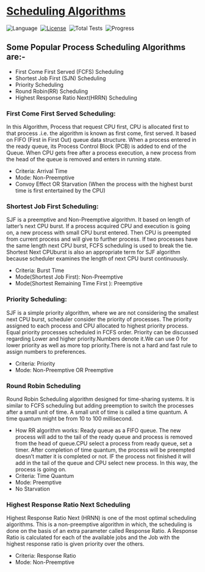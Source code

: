 # [Scheduling Algorithms](https://github.com/PrakharPipersania/Scheduling-Algorithms)

![Language](https://img.shields.io/badge/Language-C-255fcc.svg)&nbsp;
[![License](https://img.shields.io/badge/License-MIT-orange.svg)](./LICENSE)&nbsp;
![Total Tests](https://img.shields.io/badge/Total%20Tests-58%20(All%20Passed)-purple.svg)&nbsp;
![Progress](https://img.shields.io/badge/Progress-100%25-brightgreen.svg)&nbsp;

## Some Popular Process Scheduling Algorithms are:-
* First Come First Served (FCFS) Scheduling
* Shortest Job First (SJN) Scheduling
* Priority Scheduling
* Round Robin(RR) Scheduling
* Highest Response Ratio Next(HRRN) Scheduling

### First Come First Served Scheduling:
In this Algorithm, Process that request CPU first, CPU is allocated first to that process .i.e. the algorithm is known as first come, first served. It based on FIFO (First in First Out) queue data structure. When a process entered in the ready queue, its Process Control Block (PCB) is added to end of the Queue. When CPU gets free after a process execution, a new process from the head of the queue is removed and enters in running state.
* Criteria: Arrival Time
* Mode: Non-Preemptive
* Convoy Effect OR Starvation (When the process with the highest burst time is first entertained by the CPU)

### Shortest Job First Scheduling:
SJF is a preemptive and Non-Preemptive algorithm. It based on length of latter’s next CPU burst. If a process acquired CPU and execution is going on, a new process with small CPU burst entered. Then CPU is preempted from current process and will give to further process. If two processes have the same length next CPU burst, FCFS scheduling is used to break the tie. Shortest Next CPUburst is also an appropriate term for SJF algorithm because scheduler examines the length of next CPU burst continuously.
* Criteria: Burst Time
* Mode(Shortest Job First): Non-Preemptive
* Mode(Shortest Remaining Time First ): Preemptive

### Priority Scheduling:
SJF is a simple priority algorithm, where we are not considering the smallest next CPU burst, scheduler consider the priority of processes. The priority assigned to each process and CPU allocated to highest priority process. Equal priority processes scheduled in FCFS order. Priority can be discussed regarding Lower and higher priority.Numbers denote it.We can use 0 for lower priority as well as more top priority.There is not a hard and fast rule to assign numbers to preferences.
* Criteria: Priority
* Mode: Non-Preemptive OR Preemptive

### Round Robin Scheduling
Round Robin Scheduling algorithm designed for time-sharing systems. It is similar to FCFS scheduling but adding preemption to switch the processes after a small unit of time. A small unit of time is called a time quantum. A time quantum might be from 10 to 100 millisecond.
* How RR algorithm works:  Ready queue as a FIFO queue. The new process will add to the tail of the ready queue and process is removed from the head of queue.CPU select a process from ready queue, set a timer. After completion of time quantum, the process will be preempted doesn’t matter it is completed or not. IF the process not finished it will add in the tail of the queue and CPU select new process. In this way, the process is going on.
* Criteria: Time Quantum
* Mode: Preemptive
* No Starvation

### Highest Response Ratio Next Scheduling
Highest Response Ratio Next (HRNN) is one of the most optimal scheduling algorithms. This is a non-preemptive algorithm in which, the scheduling is done on the basis of an extra parameter called Response Ratio. A Response Ratio is calculated for each of the available jobs and the Job with the highest response ratio is given priority over the others.
* Criteria: Response Ratio
* Mode: Non-Preemptive
